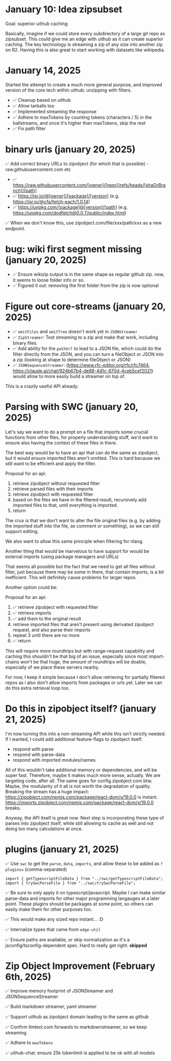 # January 10: Idea zipsubset

Goal: superior uithub caching

Basically, imagine if we could store every subdirectory of a large git repo as zipsubset. This could give me an edge with uithub as it can create superior caching. The key technology is streaming a zip of any size into another zip on R2. Having this is also great to start working with datasets like wikipedia.

# January 14, 2025

Started the attempt to create a much more general purpose, and improved version of the core tech within uithub: unzipping with filters.

- ✅ Cleanup based on uithub
- ✅ Allow tarballs too
- ✅ Implemented streaming the response
- ✅ Adhere to maxTokens by counting tokens (characters / 5) in the ballstreams, and once it's higher than maxTokens, skip the rest
- ✅ Fix path filter

# binary urls (january 20, 2025)

✅ Add correct binary URLs to zipobject (for which that is possible) - raw.githubusercontent.com etc

- ✅ https://raw.githubusercontent.com/[owner]/[repo]/refs/heads/[shaOrBranch]/[path]
- ✅ https://jsr.io/@[owner]/[package]/[version] (e.g. https://jsr.io/@cfa/fetch-each/1.0.14)
- ✅ https://unpkg.com/[package]@[version]/[path] (e.g. https://unpkg.com/dodfetch@0.0.7/public/index.html)

✅ When we don't know this, use zipobject.com/file/xxx/path/xxx as a new endpoint.

# bug: wiki first segment missing (january 20, 2025)

- ✅ Ensure wikizip output is in the same shape as regular github zip. now, it seems to loose folder info or so.
- ✅ Figured it out: removing the first folder from the zip is now optional

# Figure out core-streams (january 20, 2025)

- ✅ `omitFiles` and `omitTree` doesn't work yet in `JSONStreamer`
- ✅ `ZipStreamer`: Test streaming to a zip and make that work, including binary files.
- ✅ Add ability for the `pathUrl` to lead to a JSON file, which could do the filter directly from the JSON, and you can turn a fileObject or JSON into a zip (looking at shape to determine fileObject or JSON)
- ✅ `JSONSequenceStreamer`: (https://www.rfc-editor.org/rfc/rfc7464, https://claude.ai/chat/924b67b4-de88-4d1c-870d-4ceb5cef2021) would allow to more easily build a streamer on top of.

This is a crazily useful API already.

# Parsing with SWC (january 20, 2025)

Let's say we want to do a prompt on a file that imports some crucial functions from other files, for properly understanding stuff, we'd want to ensure also having the context of these files in there.

The best way would be to have an api that can do the same as zipobject, but it would ensure imported files aren't omitted. This is hard because we still want to be efficient and apply the filter.

Proposal for an api:

1. retrieve zipobject without requested filter
2. retrieve parsed files with their imports
3. retrieve zipobject with requested filter
4. based on the files we have in the filtered result, recursively add imported files to that, until everything is imported.
5. return

The crux is that we don't want to alter the file original files (e.g. by adding the imported stuff into the file, as comment or something), so we can still support editing.

We also want to allow this same principle when filtering for nlang.

Another thing that would be marvelous to have support for would be external imports (using package managers and URLs)

That seems all possible but the fact that we need to get all files without filter, just because there may be some in there, that contain imports, is a bit inefficient. This will definitely cause problems for larger repos.

Another option could be:

Proposal for an api:

1. ✅ retrieve zipobject with requested filter
2. ✅ retrieve imports
3. ✅ add them to the original result
4. retrieve imported files that aren't present using derivated zipobject request, and also parse their imports
5. repeat 3 until there are no more
6. ✅ return

This will require more roundtrips but with range-request capability and caching this shouldn't be that big of an issue, especially since most import-chains won't be that huge, the amount of roundtrips will be doable, especially of we place these servers nearby.

For now, I keep it simple because I don't allow retrieving for partially filtered repos as i also don't allow imports from packages or urls yet. Later we can do this extra retrieval loop too.

# Do this in zipobject itself? (january 21, 2025)

I'm now turning this into a non-streaming API while this isn't strictly needed. If I wanted, I could add additional feature-flags to zipobject itself:

- respond with parse
- respond with parse-data
- respond with imported modules/names

All of this wouldn't take additional memory or dependencies, and will be super fast. Therefore, maybe it makes much more sense, actually. We are targeting code, after all. The same goes for config.zipobject.com btw. Maybe, the modularity of it all is not worth the degradation of quality. Breaking the stream has a huge impact: https://zipobject.com/npmjs.com/package/react-dom/v/19.0.0 is instant. https://imports.zipobject.com/npmjs.com/package/react-dom/v/19.0.0 breaks.

Anyway, the API itself is great now. Next step is incorporating these type of parses into zipobject itself, while still allowing to cache as well and not doing too many calculations at once.

# plugins (january 21, 2025)

✅ Use `swc` to get the `parse`, `data`, `imports`, and allow these to be added as `?plugins=` (comma-separated)

```
import { getTypescriptFileData } from "../swc/getTypescriptFileData";
import { trySwcParseFile } from "../swc/trySwcParseFile";
```

✅ Be sure to only apply it on typescript/javascript. Maybe I can make similar parse-data and imports for other major programming langauges at a later point. These plugins should be packages at some point, so others can easily make them for other purposes too.

✅ This would make any sized repo instant... :D

✅ Internalize types that came from `edge-util`

✅ Ensure paths are available, or skip normalization as it's a jsconfig/tsconfig-dependent spec. Hard to really get right. **skipped**

# Zip Object Improvement (February 6th, 2025)

✅ Improve memory footprint of JSONStreamer and JSONSequenceStreamer

✅ Build markdown streamer, yaml streamer

✅ Support uithub as zipobject domain leading to the same as github

✅ Confirm llmtext.com forwards to markdownstreamer, so we keep streaming.

✅ Adhere to `maxTokens`

✅ uithub-chat: ensure 25k tokenlimit is applied to be ok with all models
